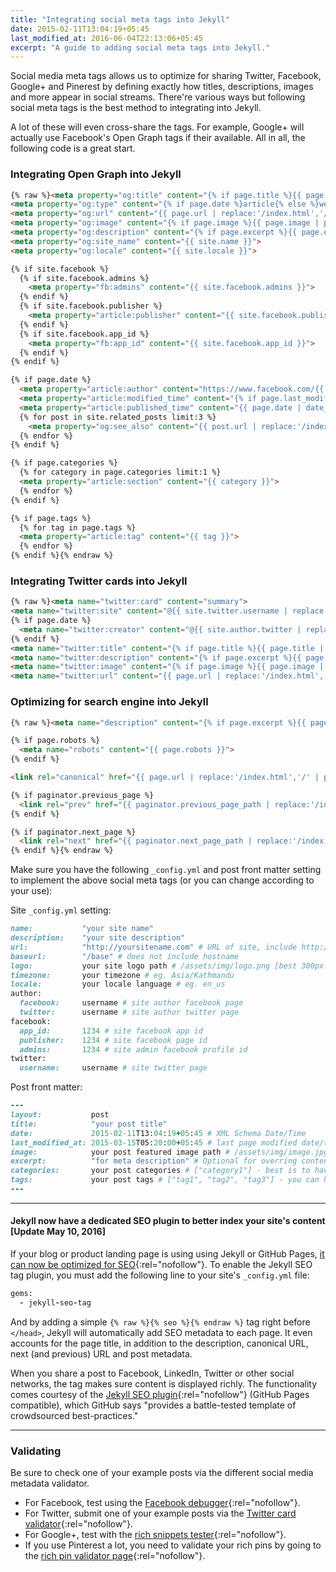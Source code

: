 ```yaml
---
title: "Integrating social meta tags into Jekyll"
date: 2015-02-11T13:04:19+05:45
last_modified_at: 2016-06-04T22:13:06+05:45
excerpt: "A guide to adding social meta tags into Jekyll."
---
```


Social media meta tags allows us to optimize for sharing Twitter, Facebook, Google+ and Pinerest by defining exactly how titles, descriptions, images and more appear in social streams. There're various ways but following social meta tags is the best method to integrating into Jekyll.

A lot of these will even cross-share the tags. For example, Google+ will actually use Facebook's Open Graph tags if their available. All in all, the following code is a great start.

### Integrating Open Graph into Jekyll

```html
{% raw %}<meta property="og:title" content="{% if page.title %}{{ page.title | smartify | strip_html | strip_newlines | escape_once }}{% else %}{{ site.name }}{% endif %}">
<meta property="og:type" content="{% if page.date %}article{% else %}website{% endif %}">
<meta property="og:url" content="{{ page.url | replace:'/index.html','/' | prepend: site.baseurl | prepend: site.url }}">
<meta property="og:image" content="{% if page.image %}{{ page.image | prepend: site.baseurl | prepend: site.url }}{% else %}{{ site.logo | prepend: site.baseurl | prepend: site.url }}{% endif %}">
<meta property="og:description" content="{% if page.excerpt %}{{ page.excerpt | markdownify | strip_html | strip_newlines | truncate: 160 | escape_once }}{% else %}{{ site.description }}{% endif %}">
<meta property="og:site_name" content="{{ site.name }}">
<meta property="og:locale" content="{{ site.locale }}">

{% if site.facebook %}
  {% if site.facebook.admins %}
    <meta property="fb:admins" content="{{ site.facebook.admins }}">
  {% endif %}
  {% if site.facebook.publisher %}
    <meta property="article:publisher" content="{{ site.facebook.publisher }}">
  {% endif %}
  {% if site.facebook.app_id %}
    <meta property="fb:app_id" content="{{ site.facebook.app_id }}">
  {% endif %}
{% endif %}

{% if page.date %}
  <meta property="article:author" content="https://www.facebook.com/{{ site.author.facebook }}">
  <meta property="article:modified_time" content="{% if page.last_modified_at %}{{ page.last_modified_at | date_to_xmlschema }}{% else %}{{ page.date | date_to_xmlschema }}{% endif %}">
  <meta property="article:published_time" content="{{ page.date | date_to_xmlschema }}">
  {% for post in site.related_posts limit:3 %}
    <meta property="og:see_also" content="{{ post.url | replace:'/index.html','/' | prepend: site.baseurl | prepend: site.url }}">
  {% endfor %}
{% endif %}

{% if page.categories %}
  {% for category in page.categories limit:1 %}
  <meta property="article:section" content="{{ category }}">
  {% endfor %}
{% endif %}

{% if page.tags %}
  {% for tag in page.tags %}
  <meta property="article:tag" content="{{ tag }}">
  {% endfor %}
{% endif %}{% endraw %}
```

### Integrating Twitter cards into Jekyll

```html
{% raw %}<meta name="twitter:card" content="summary">
<meta name="twitter:site" content="@{{ site.twitter.username | replace:'@','' }}">
{% if page.date %}
  <meta name="twitter:creator" content="@{{ site.author.twitter | replace:'@','' }}">
{% endif %}
<meta name="twitter:title" content="{% if page.title %}{{ page.title | smartify | strip_html | strip_newlines | escape_once }}{% else %}{{ site.name }}{% endif %}">
<meta name="twitter:description" content="{% if page.excerpt %}{{ page.excerpt | markdownify | strip_html | strip_newlines | truncate: 160 | escape_once }}{% else %}{{ site.description }}{% endif %}">
<meta name="twitter:image" content="{% if page.image %}{{ page.image | prepend: site.baseurl | prepend: site.url }}{% else %}{{ site.logo | prepend: site.baseurl | prepend: site.url }}{% endif %}">
<meta name="twitter:url" content="{{ page.url | replace:'/index.html','/' | prepend: site.baseurl | prepend: site.url }}">{% endraw %}
```

### Optimizing for search engine into Jekyll

```html
{% raw %}<meta name="description" content="{% if page.excerpt %}{{ page.excerpt | markdownify | strip_html | strip_newlines | truncate: 160 | escape_once }}{% else %}{{ site.description }}{% endif %}">

{% if page.robots %}
  <meta name="robots" content="{{ page.robots }}">
{% endif %}

<link rel="canonical" href="{{ page.url | replace:'/index.html','/' | prepend: site.baseurl | prepend: site.url }}">

{% if paginator.previous_page %}
  <link rel="prev" href="{{ paginator.previous_page_path | replace:'/index.html','/' | prepend: site.baseurl | prepend: site.url }}">
{% endif %}

{% if paginator.next_page %}
  <link rel="next" href="{{ paginator.next_page_path | replace:'/index.html','/' | prepend: site.baseurl | prepend: site.url }}">
{% endif %}{% endraw %}
```

Make sure you have the following `_config.yml` and post front matter setting to implement the above social meta tags (or you can change according to your use):

Site `_config.yml` setting:

```rb
name:           "your site name"
description:    "your site description"
url:            "http://yoursitename.com" # URL of site, include http://, do not include a trailing slash
baseurl:        "/base" # does not include hostname
logo:           your site logo path # /assets/img/logo.png [best 300px X 300px]
timezone:       your timezone # eg. Asia/Kathmandu
locale:         your locale language # eg. en_us
author:
  facebook:     username # site author facebook page
  twitter:      username # site author twitter page
facebook:
  app_id:       1234 # site facebook app id
  publisher:    1234 # site facebook page id
  admins:       1234 # site admin facebook profile id
twitter:
  username:     username # site twitter page
```

Post front matter:

```rb
---
layout:           post
title:            "your post title"
date:             2015-02-11T13:04:19+05:45 # XML Schema Date/Time
last_modified_at: 2015-03-15T05:20:00+05:45 # last page modified date/time
image:            your post featured image path # /assets/img/image.jpg
excerpt:          "for meta description" # Optional for overring content excerpt
categories:       your post categories # ["category1"] - best is to have one category in a post
tags:             your post tags # ["tag1", "tag2", "tag3"] - you can have several post tags
---
```

---

#### Jekyll now have a dedicated SEO plugin to better index your site's content [Update May 10, 2016]

If your blog or product landing page is using using Jekyll or GitHub Pages, [it can now be optimized for SEO](http://github.com/blog/2162-better-discoverability-for-github-pages-sites){:rel="nofollow"}. To enable the Jekyll SEO tag plugin, you must add the following line to your site's `_config.yml` file:

```ruby
gems:
  - jekyll-seo-tag
```

And by adding a simple `{% raw %}{% seo %}{% endraw %}` tag right before `</head>`, Jekyll will automatically add SEO metadata to each page. It even accounts for the page title, in addition to the description, canonical URL, next (and previous) URL and post metadata.

When you share a post to Facebook, LinkedIn, Twitter or other social networks, the tag makes sure content is displayed richly. The functionality comes courtesy of the [Jekyll SEO plugin](http://github.com/jekyll/jekyll-seo-tag){:rel="nofollow"} (GitHub Pages compatible), which GitHub says "provides a battle-tested template of crowdsourced best-practices."

---

### Validating

Be sure to check one of your example posts via the different social media metadata validator.

* For Facebook, test using the [Facebook debugger](http://developers.facebook.com/tools/debug){:rel="nofollow"}.
* For Twitter, submit one of your example posts via the [Twitter card validator](http://cards-dev.twitter.com/validator){:rel="nofollow"}.
* For Google+, test with the [rich snippets tester](http://www.google.com/webmasters/tools/richsnippets){:rel="nofollow"}.
* If you use Pinterest a lot, you need to validate your rich pins by going to the [rich pin validator page](http://developers.pinterest.com/tools/url-debugger/){:rel="nofollow"}.
